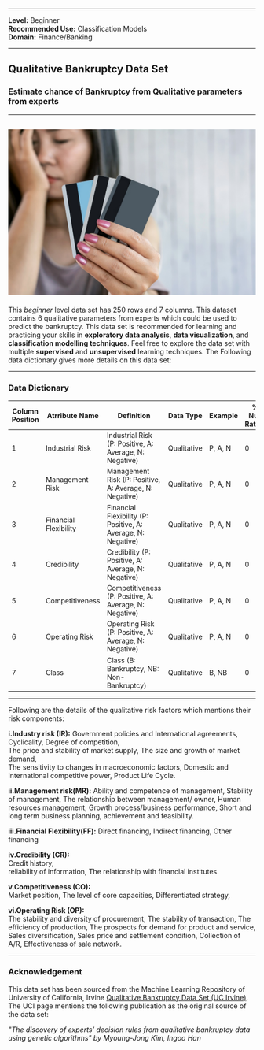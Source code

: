 

---

**Level:** Beginner <br/>
**Recommended Use:** Classification Models<br/>
**Domain:** Finance/Banking<br/> 

---
## Qualitative Bankruptcy Data Set 

### Estimate chance of Bankruptcy from Qualitative parameters from experts 

---
![](407.jpg)
---

This *beginner* level data set has 250 rows and 7 columns.
This dataset contains 6 qualitative parameters from experts which could be used to predict the bankruptcy.
This data set is recommended for learning and practicing your skills in **exploratory data analysis**, **data visualization**, and **classification modelling techniques**. 
Feel free to explore the data set with multiple **supervised** and **unsupervised** learning techniques. The Following data dictionary gives more details on this data set:

---

### Data Dictionary 

| Column   Position 	| Atrribute Name        	| Definition                                                   	| Data Type   	| Example 	| % Null Ratios 	|
|-------------------	|-----------------------	|--------------------------------------------------------------	|-------------	|---------	|---------------	|
| 1                 	| Industrial Risk       	| Industrial Risk (P: Positive, A: Average, N: Negative)       	| Qualitative 	| P, A, N 	| 0             	|
| 2                 	| Management Risk       	| Management Risk (P: Positive, A: Average, N: Negative)       	| Qualitative 	| P, A, N 	| 0             	|
| 3                 	| Financial Flexibility 	| Financial Flexibility (P: Positive, A: Average, N: Negative) 	| Qualitative 	| P, A, N 	| 0             	|
| 4                 	| Credibility           	| Credibility (P: Positive, A: Average, N: Negative)           	| Qualitative 	| P, A, N 	| 0             	|
| 5                 	| Competitiveness       	| Competitiveness (P: Positive, A: Average, N: Negative)       	| Qualitative 	| P, A, N 	| 0             	|
| 6                 	| Operating Risk        	| Operating Risk (P: Positive, A: Average, N: Negative)        	| Qualitative 	| P, A, N 	| 0             	|
| 7                 	| Class                 	| Class (B: Bankruptcy, NB: Non-Bankruptcy)                    	| Qualitative 	| B, NB   	| 0             	|
---
Following are the details of the qualitative risk factors which mentions their risk components:

**i.Industry risk (IR):** 
	Government policies and International agreements, 
	Cyclicality, 
	Degree of competition,				
	The price and stability of market supply,
	The size and growth of market demand,	
	The sensitivity to changes in macroeconomic factors,
	Domestic and international competitive power, 
	Product Life Cycle.

**ii.Management risk(MR):** 
	Ability and competence of management, 
	Stability of management,
	The relationship between management/ owner, 
	Human resources management, 
	Growth process/business performance, 
	Short and long term business planning, 
	achievement and feasibility. 

**iii.Financial Flexibility(FF):** 
	Direct financing, 
	Indirect financing, 
	Other financing 

**iv.Credibility (CR):**  
	Credit history,  
	reliability of information, 
	The relationship with financial institutes.

**v.Competitiveness (CO):**  
	Market position, 
	The level of core capacities, 
	Differentiated strategy, 

**vi.Operating Risk (OP):**  
	The stability and diversity of procurement, 
	The stability of transaction, 
	The efficiency of production, 
	The prospects for demand for product and service, 
	Sales diversification,
	Sales price and settlement condition, 
	Collection of A/R,
	Effectiveness of sale network.

---
### Acknowledgement

This data set has been sourced from the Machine Learning Repository of University of California, Irvine [Qualitative Bankruptcy Data Set (UC Irvine)](https://archive.ics.uci.edu/ml/datasets/Qualitative_Bankruptcy). 
The UCI page mentions the following publication as the original source of the data set:

*"The discovery of experts’	decision rules from qualitative bankruptcy data using genetic algorithms" by Myoung-Jong Kim, Ingoo Han*

